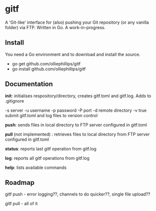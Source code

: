 # gitf
A 'Git-like' interface for (also) pushing your Git repository (or any vanilla folder) via FTP.
Written in Go. A work-in-progress.

## Install
You need a Go environment and to download and install the source.
 - go get github.com/olliephillips/gitf
 - go install github.com/olliephillips/gitf

## Documentation
**init**: initialises respository/directory, creates gitf.toml and gitf.log. Adds to .gitignore

-s server -u username -p password -P port -d remote directory -v true submit gitf.toml and log files to version control


**push**: sends files in local directory to FTP server configured in gitf.toml


**pull** (not implemented) : retrieves files to local directory from FTP server configured in gitf.toml


**status**: reports last gitf operation from gitf.log


**log**: reports all gitf operations from gitf.log


**help**: lists available commands

## Roadmap	
gitf push
	- error logging??, channels to do quicker??, single file upload??
	
gitf pull
	- all of it